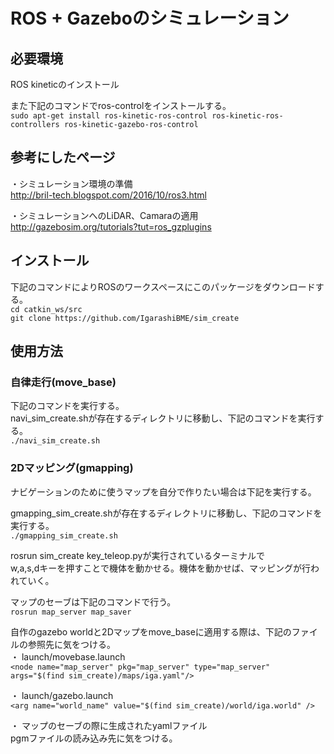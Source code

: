 ﻿# ROS + Gazeboのシミュレーション  

## 必要環境  
ROS kineticのインストール  
  
また下記のコマンドでros-controlをインストールする。  
`sudo apt-get install ros-kinetic-ros-control ros-kinetic-ros-controllers ros-kinetic-gazebo-ros-control `  
  


## 参考にしたページ  
・シミュレーション環境の準備  
http://bril-tech.blogspot.com/2016/10/ros3.html  
  
・シミュレーションへのLiDAR、Camaraの適用  
http://gazebosim.org/tutorials?tut=ros_gzplugins  
  


## インストール  
下記のコマンドによりROSのワークスペースにこのパッケージをダウンロードする。  
`cd catkin_ws/src`  
`git clone https://github.com/IgarashiBME/sim_create`  
  


## 使用方法  
### 自律走行(move_base)  
下記のコマンドを実行する。  
navi_sim_create.shが存在するディレクトリに移動し、下記のコマンドを実行する。  
`./navi_sim_create.sh`  
  


### 2Dマッピング(gmapping)  
ナビゲーションのために使うマップを自分で作りたい場合は下記を実行する。  
  
gmapping_sim_create.shが存在するディレクトリに移動し、下記のコマンドを実行する。  
`./gmapping_sim_create.sh`  
  
rosrun sim_create key_teleop.pyが実行されているターミナルで  
w,a,s,dキーを押すことで機体を動かせる。機体を動かせば、マッピングが行われていく。  
  
マップのセーブは下記のコマンドで行う。  
`rosrun map_server map_saver`  
  
自作のgazebo worldと2Dマップをmove_baseに適用する際は、下記のファイルの参照先に気をつける。  
・ launch/movebase.launch  
`<node name="map_server" pkg="map_server" type="map_server" args="$(find sim_create)/maps/iga.yaml"/>`  
  
・ launch/gazebo.launch  
`<arg name="world_name" value="$(find sim_create)/world/iga.world" />`  
  
・ マップのセーブの際に生成されたyamlファイル  
pgmファイルの読み込み先に気をつける。  
